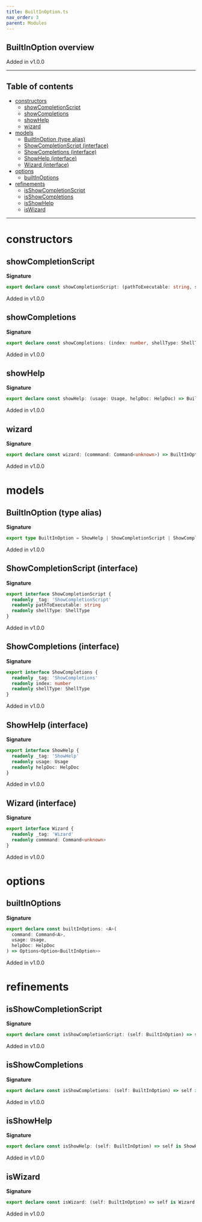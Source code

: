 ```yaml
---
title: BuiltInOption.ts
nav_order: 3
parent: Modules
---
```


## BuiltInOption overview

Added in v1.0.0

---

<h2 class="text-delta">Table of contents</h2>

- [constructors](#constructors)
  - [showCompletionScript](#showcompletionscript)
  - [showCompletions](#showcompletions)
  - [showHelp](#showhelp)
  - [wizard](#wizard)
- [models](#models)
  - [BuiltInOption (type alias)](#builtinoption-type-alias)
  - [ShowCompletionScript (interface)](#showcompletionscript-interface)
  - [ShowCompletions (interface)](#showcompletions-interface)
  - [ShowHelp (interface)](#showhelp-interface)
  - [Wizard (interface)](#wizard-interface)
- [options](#options)
  - [builtInOptions](#builtinoptions)
- [refinements](#refinements)
  - [isShowCompletionScript](#isshowcompletionscript)
  - [isShowCompletions](#isshowcompletions)
  - [isShowHelp](#isshowhelp)
  - [isWizard](#iswizard)

---

# constructors

## showCompletionScript

**Signature**

```ts
export declare const showCompletionScript: (pathToExecutable: string, shellType: ShellType) => BuiltInOption
```

Added in v1.0.0

## showCompletions

**Signature**

```ts
export declare const showCompletions: (index: number, shellType: ShellType) => BuiltInOption
```

Added in v1.0.0

## showHelp

**Signature**

```ts
export declare const showHelp: (usage: Usage, helpDoc: HelpDoc) => BuiltInOption
```

Added in v1.0.0

## wizard

**Signature**

```ts
export declare const wizard: (commmand: Command<unknown>) => BuiltInOption
```

Added in v1.0.0

# models

## BuiltInOption (type alias)

**Signature**

```ts
export type BuiltInOption = ShowHelp | ShowCompletionScript | ShowCompletions | Wizard
```

Added in v1.0.0

## ShowCompletionScript (interface)

**Signature**

```ts
export interface ShowCompletionScript {
  readonly _tag: 'ShowCompletionScript'
  readonly pathToExecutable: string
  readonly shellType: ShellType
}
```

Added in v1.0.0

## ShowCompletions (interface)

**Signature**

```ts
export interface ShowCompletions {
  readonly _tag: 'ShowCompletions'
  readonly index: number
  readonly shellType: ShellType
}
```

Added in v1.0.0

## ShowHelp (interface)

**Signature**

```ts
export interface ShowHelp {
  readonly _tag: 'ShowHelp'
  readonly usage: Usage
  readonly helpDoc: HelpDoc
}
```

Added in v1.0.0

## Wizard (interface)

**Signature**

```ts
export interface Wizard {
  readonly _tag: 'Wizard'
  readonly commmand: Command<unknown>
}
```

Added in v1.0.0

# options

## builtInOptions

**Signature**

```ts
export declare const builtInOptions: <A>(
  command: Command<A>,
  usage: Usage,
  helpDoc: HelpDoc
) => Options<Option<BuiltInOption>>
```

Added in v1.0.0

# refinements

## isShowCompletionScript

**Signature**

```ts
export declare const isShowCompletionScript: (self: BuiltInOption) => self is ShowCompletionScript
```

Added in v1.0.0

## isShowCompletions

**Signature**

```ts
export declare const isShowCompletions: (self: BuiltInOption) => self is ShowCompletions
```

Added in v1.0.0

## isShowHelp

**Signature**

```ts
export declare const isShowHelp: (self: BuiltInOption) => self is ShowHelp
```

Added in v1.0.0

## isWizard

**Signature**

```ts
export declare const isWizard: (self: BuiltInOption) => self is Wizard
```

Added in v1.0.0
